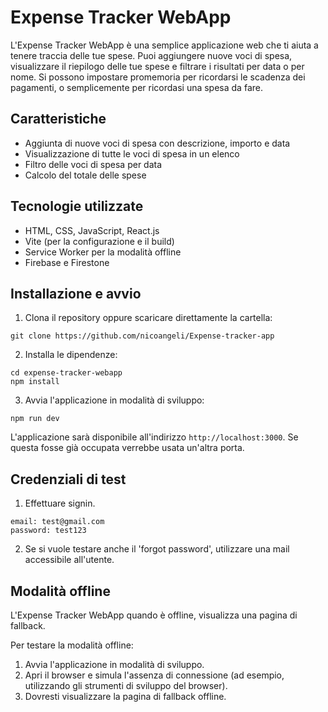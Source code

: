 # Expense Tracker WebApp

L'Expense Tracker WebApp è una semplice applicazione web che ti aiuta a tenere traccia delle tue spese. Puoi aggiungere nuove voci di spesa, visualizzare il riepilogo delle tue spese e filtrare i risultati per data o per nome.
Si possono impostare promemoria per ricordarsi le scadenza dei pagamenti, o semplicemente per ricordasi una spesa da fare.

## Caratteristiche

- Aggiunta di nuove voci di spesa con descrizione, importo e data
- Visualizzazione di tutte le voci di spesa in un elenco
- Filtro delle voci di spesa per data
- Calcolo del totale delle spese

## Tecnologie utilizzate

- HTML, CSS, JavaScript, React.js
- Vite (per la configurazione e il build)
- Service Worker per la modalità offline
- Firebase e Firestone

## Installazione e avvio

1. Clona il repository oppure scaricare direttamente la cartella:

```
git clone https://github.com/nicoangeli/Expense-tracker-app
```

2. Installa le dipendenze:

```
cd expense-tracker-webapp
npm install
```

3. Avvia l'applicazione in modalità di sviluppo:

```
npm run dev
```

L'applicazione sarà disponibile all'indirizzo `http://localhost:3000`.
Se questa fosse già occupata verrebbe usata un'altra porta.

## Credenziali di test
1. Effettuare signin.

```
email: test@gmail.com
password: test123
```
2. Se si vuole testare anche il 'forgot password', utilizzare una mail accessibile all'utente.

## Modalità offline

L'Expense Tracker WebApp quando è offline, visualizza una pagina di fallback.

Per testare la modalità offline:

1. Avvia l'applicazione in modalità di sviluppo.
2. Apri il browser e simula l'assenza di connessione (ad esempio, utilizzando gli strumenti di sviluppo del browser).
3. Dovresti visualizzare la pagina di fallback offline.
